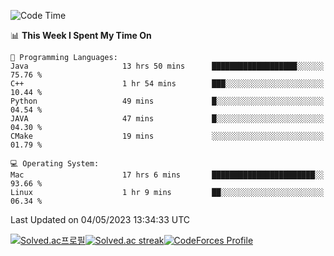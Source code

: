 
<!--START_SECTION:waka-->
![Code Time](http://img.shields.io/badge/Code%20Time-2%2C690%20hrs%2032%20mins-blue)

📊 **This Week I Spent My Time On** 

```text
💬 Programming Languages: 
Java                     13 hrs 50 mins      ███████████████████░░░░░░   75.76 % 
C++                      1 hr 54 mins        ███░░░░░░░░░░░░░░░░░░░░░░   10.44 % 
Python                   49 mins             █░░░░░░░░░░░░░░░░░░░░░░░░   04.54 % 
JAVA                     47 mins             █░░░░░░░░░░░░░░░░░░░░░░░░   04.30 % 
CMake                    19 mins             ░░░░░░░░░░░░░░░░░░░░░░░░░   01.79 % 

💻 Operating System: 
Mac                      17 hrs 6 mins       ███████████████████████░░   93.66 % 
Linux                    1 hr 9 mins         ██░░░░░░░░░░░░░░░░░░░░░░░   06.34 % 
```


 Last Updated on 04/05/2023 13:34:33 UTC
<!--END_SECTION:waka-->


[![Solved.ac프로필](http://mazassumnida.wtf/api/generate_badge?boj=hckim96)](https://solved.ac/hckim96)[![Solved.ac streak](http://mazandi.herokuapp.com/api?handle=hckim96&theme=dark)](https://solved.ac/hckim96)[![CodeForces Profile](https://cf.leed.at?id=hckim96)](https://codeforces.com/profile/hckim96)

